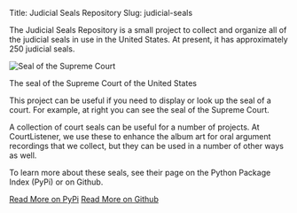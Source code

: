 Title: Judicial Seals Repository
Slug: judicial-seals


<p class="lead">The Judicial Seals Repository is a small project to collect and organize all of the judicial seals in use in the United States. At present, it has approximately 250 judicial seals.</p>

<div class="right-image">
    <img src="{static}/images/scotus.png"
         alt="Seal of the Supreme Court"
         class="img-responsive border">
    <p class="caption">The seal of the Supreme Court of the United States</p>
</div>

This project can be useful if you need to display or look up the seal of a court.
For example, at right you can see the seal of the Supreme Court.

A collection of court seals can be useful for a number of projects. At CourtListener, we use these to enhance the album art for oral argument recordings that we collect, but they can be used in a number of other ways as well.

To learn more about these seals, see their page on the Python Package Index (PyPi) or on Github.

<a href="https://pypi.python.org/pypi/seal_rookery" class="btn btn-primary btn-lg">Read More on PyPi</a>
<a href="https://github.com/freelawproject/seal-rookery" class="btn btn-primary btn-lg">Read More on Github</a>
